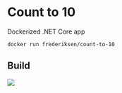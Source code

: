 # Count to 10
Dockerized .NET Core app

```
docker run frederiksen/count-to-10
```

## Build
[![](https://dockerbuildbadges.quelltext.eu/status.svg?organization=frederiksen&repository=count-to-10)](https://cloud.docker.com/repository/docker/frederiksen/count-to-10/builds/) 
